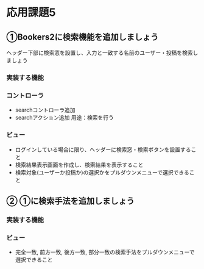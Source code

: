# 応用課題5
## ①Bookers2に検索機能を追加しましょう
ヘッダー下部に検索窓を設置し、入力と一致する名前のユーザー・投稿を検索しましょう

### 実装する機能
### コントローラ
- searchコントローラ追加
- searchアクション追加 用途：検索を行う

### ビュー
- ログインしている場合に限り、ヘッダーに検索窓・検索ボタンを設置すること
- 検索結果表示画面を作成し、検索結果を表示すること
- 検索対象(ユーザーか投稿か)の選択かをプルダウンメニューで選択できること

## ② ①に検索手法を追加しましょう

### 実装する機能
### ビュー
- 完全一致, 前方一致, 後方一致, 部分一致の検索手法をプルダウンメニューで選択できること